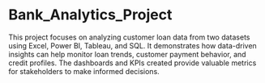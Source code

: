 # Bank_Analytics_Project
This project focuses on analyzing customer loan data from two datasets using Excel, Power BI, Tableau, and SQL. It demonstrates how data-driven insights can help monitor loan trends, customer payment behavior, and credit profiles. The dashboards and KPIs created provide valuable metrics for stakeholders to make informed decisions.
